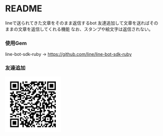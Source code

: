 # README

lineで送られてきた文章をそのまま返信するbot
友達追加して文章を送ればそのままの文章を返信してくれる機能
なお、スタンプや絵文字は返信されない。

### 使用Gem

line-bot-sdk-ruby -> https://github.com/line/line-bot-sdk-ruby


### 友達追加

![eline-botQRコード](/eline-bot.png)
